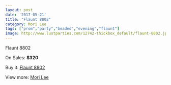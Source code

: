 ```yaml
---
layout: post
date: '2017-05-21'
title: "Flaunt 8802"
category: Mori Lee
tags: ["prom","party","beaded","evening","flaunt"]
image: http://www.lustparties.com/12742-thickbox_default/flaunt-8802.jpg
---
```

Flaunt 8802

On Sales: **$320**
<a href="https://www.lustparties.com/en/mori-lee/4777-flaunt-8802.html"><amp-img layout="responsive" width="600" height="600" src="//www.lustparties.com/12742-thickbox_default/flaunt-8802.jpg" alt="Flaunt 8802 0" /></a>
<a href="https://www.lustparties.com/en/mori-lee/4777-flaunt-8802.html"><amp-img layout="responsive" width="600" height="600" src="//www.lustparties.com/12743-thickbox_default/flaunt-8802.jpg" alt="Flaunt 8802 1" /></a>

Buy it: [Flaunt 8802](https://www.lustparties.com/en/mori-lee/4777-flaunt-8802.html "Flaunt 8802")

View more: [Mori Lee](https://www.lustparties.com/en/26-mori-lee "Mori Lee")